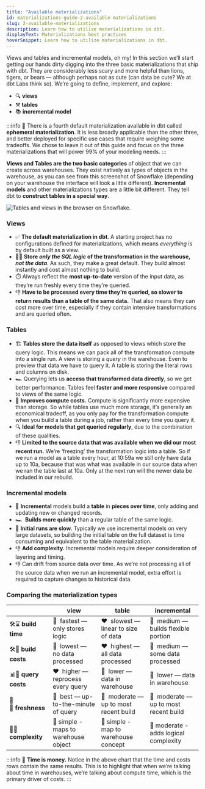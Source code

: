 ```yaml
---
title: "Available materializations"
id: materializations-guide-2-available-materializations
slug: 2-available-materializations
description: Learn how to utilize materializations in dbt.
displayText: Materializations best practices
hoverSnippet: Learn how to utilize materializations in dbt.
---
```


Views and tables and incremental models, oh my! In this section we’ll start getting our hands dirty digging into the three basic materializations that ship with dbt. They are considerably less scary and more helpful than lions, tigers, or bears — although perhaps not as cute (can data be cute? We at dbt Labs think so). We’re going to define, implement, and explore:

- 🔍 **views**
- ⚒️ **tables**
- 📚 **incremental model**

:::info
👻 There is a fourth default materialization available in dbt called **ephemeral materialization**. It is less broadly applicable than the other three, and better deployed for specific use cases that require weighing some tradeoffs. We chose to leave it out of this guide and focus on the three materializations that will power 99% of your modeling needs.
:::

**Views and Tables are the two basic categories** of object that we can create across warehouses. They exist natively as types of objects in the warehouse, as you can see from this screenshot of Snowflake (depending on your warehouse the interface will look a little different). **Incremental models** and other materializations types are a little bit different. They tell dbt to **construct tables in a special way**.

![Tables and views in the browser on Snowflake.](/img/guides/best-practices/materializations/tables-and-views.png)

### Views

- ✅ **The default materialization in dbt**. A starting project has no configurations defined for materializations, which means _everything_ is by default built as a view.
- 👩‍💻 **Store _only the SQL logic_ of the transformation in the warehouse, _not the data_**. As such, they make a great default. They build almost instantly and cost almost nothing to build.
- ⏱️ Always reflect the **most up-to-date** version of the input data, as they’re run freshly every time they’re queried.
- 👎 **Have to be processed every time they’re queried, so slower to return results than a table of the same data.** That also means they can cost more over time, especially if they contain intensive transformations and are queried often.

### Tables

- 🏗️ **Tables store the data itself** as opposed to views which store the query logic. This means we can pack all of the transformation compute into a single run. A view is storing a _query_ in the warehouse. Even to preview that data we have to query it. A table is storing the literal rows and columns on disk.
- 🏎️ Querying lets us **access that transformed data directly**, so we get better performance. Tables feel **faster and more responsive** compared to views of the same logic.
- 💸 **Improves compute costs.** Compute is significantly more expensive than storage. So while tables use much more storage, it’s generally an economical tradeoff, as you only pay for the transformation compute when you build a table during a job, rather than every time you query it.
- 🔍 **Ideal for models that get queried regularly**, due to the combination of these qualities.
- 👎 **Limited to the source data that was available when we did our most recent run.** We’re ‘freezing’ the transformation logic into a table. So if we run a model as a table every hour, at 10:59a we still only have data up to 10a, because that was what was available in our source data when we ran the table last at 10a. Only at the next run will the newer data be included in our rebuild.

### Incremental models

- 🧱 **Incremental** models build a **table** in **pieces over time**, only adding and updating new or changed records.
- 🏎️  **Builds more quickly** than a regular table of the same logic.
- 🐢 **Initial runs are slow.** Typically we use incremental models on very large datasets, so building the initial table on the full dataset is time consuming and equivalent to the table materialization.
- 👎 **Add complexity.** Incremental models require deeper consideration of layering and timing.
- 👎 Can drift from source data over time. As we’re not processing all of the source data when we run an incremental model, extra effort is required to capture changes to historical data.

### Comparing the materialization types

|                      | view                                 | table                                  | incremental                            |
| -------------------- | ------------------------------------ | -------------------------------------- | -------------------------------------- |
| 🛠️⌛ **build time**  | 💚  fastest — only stores logic      | ❤️  slowest — linear to size of data   | 💛  medium — builds flexible portion   |
| 🛠️💸 **build costs** | 💚  lowest — no data processed       | ❤️  highest — all data processed       | 💛  medium — some data processed       |
| 📊💸 **query costs** | ❤️  higher — reprocess every query   | 💚  lower — data in warehouse          | 💚  lower — data in warehouse          |
| 🍅🌱 **freshness**   | 💚  best — up-to-the-minute of query | 💛  moderate — up to most recent build | 💛  moderate — up to most recent build |
| 🧠🤔 **complexity**  | 💚 simple - maps to warehouse object | 💚 simple - map to warehouse concept   | 💛 moderate - adds logical complexity  |

:::info
🔑 **Time is money.** Notice in the above chart that the time and costs rows contain the same results. This is to highlight that when we’re talking about time in warehouses, we’re talking about compute time, which is the primary driver of costs.
:::
